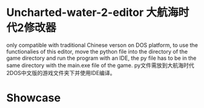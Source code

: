 # Uncharted-water-2-editor 大航海时代2修改器
only compatible with traditional Chinese verson on DOS platform, to use the functionalies of this editor, move the python file into the directory of the game directory and run the program with an IDE, the py file has to be in the same directory with the main.exe file of the game. 
py文件需放到大航海时代2DOS中文版的游戏文件夹下并使用IDE编译。

# Showcase


